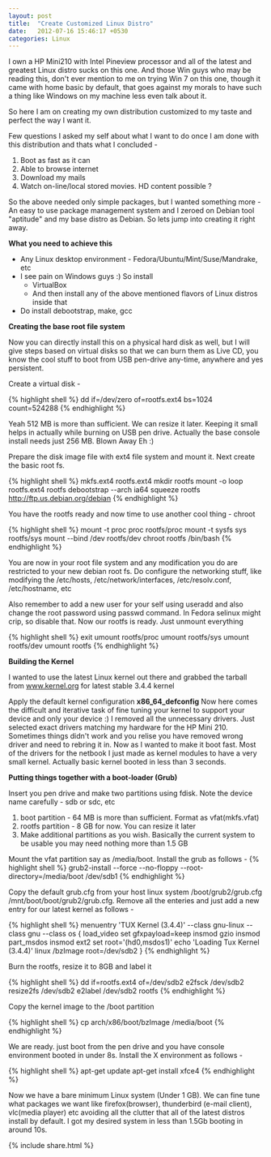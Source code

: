 ```yaml
---
layout: post
title:  "Create Customized Linux Distro"
date:   2012-07-16 15:46:17 +0530
categories: Linux
---
```

I own a HP Mini210 with Intel Pineview processor and all of the latest and greatest Linux distro sucks on this one. And those Win guys who may be reading this, don't ever mention to me on trying Win 7 on this one, though it came with home basic by default, that goes against my morals to have such a thing like Windows on my machine less even talk about it.

So here I am on creating my own distribution customized to my taste and perfect the way I want it.

Few questions I asked my self about what I want to do once I am done with this distribution and thats what I concluded - 

1. Boot as fast as it can
2. Able to browse internet
3. Download my mails
4. Watch on-line/local stored movies. HD content possible ?

So the above needed only simple packages, but I wanted something more - An easy to use package management system and I zeroed on Debian tool "aptitude" and my base distro as Debian. So lets jump into creating it right away.

**What you need to achieve this**

* Any Linux desktop environment - Fedora/Ubuntu/Mint/Suse/Mandrake, etc
* I see pain on Windows guys :) So install
  * VirtualBox
  * And then install any of the above mentioned flavors of Linux distros inside that
* Do install debootstrap, make, gcc

**Creating the base root file system**

Now you can directly install this on a physical hard disk as well, but I will give steps based on virtual disks so that we can burn them as Live CD, you know the cool stuff to boot from USB pen-drive any-time, anywhere and yes persistent.

Create a virtual disk -

{% highlight shell %}
dd if=/dev/zero of=rootfs.ext4 bs=1024 count=524288
{% endhighlight %}

Yeah 512 MB is more than sufficient. We can resize it later. Keeping it small helps in actually while burning on USB pen drive. Actually the base console install needs just 256 MB. Blown Away Eh :)

Prepare the disk image file with ext4 file system and mount it. Next create the basic root fs.

{% highlight shell %}
mkfs.ext4 rootfs.ext4
mkdir rootfs
mount -o loop rootfs.ext4 rootfs
debootstrap --arch ia64 squeeze rootfs http://ftp.us.debian.org/debian
{% endhighlight %}

You have the rootfs ready and now time to use another cool thing - chroot

{% highlight shell %}
mount -t proc proc rootfs/proc
mount -t sysfs sys rootfs/sys
mount --bind /dev rootfs/dev
chroot rootfs /bin/bash
{% endhighlight %}

You are now in your root file system and any modification you do are restricted to your new debian root fs. Do configure the networking stuff, like modifying the /etc/hosts, /etc/network/interfaces, /etc/resolv.conf, /etc/hostname, etc

Also remember to add a new user for your self using useradd and also change the root password using passwd command. In Fedora selinux might crip, so disable that. Now our rootfs is ready. Just unmount everything

{% highlight shell %}
exit
umount rootfs/proc
umount rootfs/sys
umount rootfs/dev
umount rootfs
{% endhighlight %}

**Building the Kernel**

I wanted to use the latest Linux kernel out there and grabbed the tarball from www.kernel.org for latest stable 3.4.4 kernel

Apply the default kernel configuration **x86_64_defconfig**
Now here comes the difficult and iterative task of fine tuning your kernel to support your device and only your device :) I removed all the unnecessary drivers. Just selected exact drivers matching my hardware for the HP Mini 210. Sometimes things didn't work and you relise you have removed wrong driver and need to rebring it in. Now as I wanted to make it boot fast. Most of the drivers for the netbook I just made as kernel modules to have a very small kernel. Actually basic kernel booted in less than 3 seconds. 

**Putting things together with a boot-loader (Grub)**

Insert you pen drive and make two partitions using fdisk. Note the device name carefully - sdb or sdc, etc

1. boot partition - 64 MB is more than sufficient. Format as vfat(mkfs.vfat)
2. rootfs partition - 8 GB for now. You can resize it later
3. Make additional partitions as you wish. Basically the current system to be usable you may need nothing more than 1.5 GB

Mount the vfat partition say as /media/boot. Install the grub as follows -
{% highlight shell %}
grub2-install --force --no-floppy --root-directory=/media/boot /dev/sdb1
{% endhighlight %}

Copy the default grub.cfg from your host linux system /boot/grub2/grub.cfg /mnt/boot/boot/grub2/grub.cfg. Remove all the enteries and just add a new entry for our latest kernel as follows -

{% highlight shell %}
menuentry 'TUX Kernel (3.4.4)' --class gnu-linux --class gnu --class os {
	load_video
	set gfxpayload=keep
	insmod gzio
	insmod part_msdos
	insmod ext2
	set root='(hd0,msdos1)'
	echo 'Loading Tux Kernel (3.4.4)'
	linux   /bzImage root=/dev/sdb2
}
{% endhighlight %}

Burn the rootfs, resize it to 8GB and label it

{% highlight shell %}
dd if=rootfs.ext4 of=/dev/sdb2
e2fsck /dev/sdb2
resize2fs /dev/sdb2
e2label /dev/sdb2 rootfs
{% endhighlight %}

Copy the kernel image to the /boot partition

{% highlight shell %}
cp arch/x86/boot/bzImage /media/boot
{% endhighlight %}

We are ready. just boot from the pen drive and you have console environment booted in under 8s. Install the X environment as  follows -

{% highlight shell %}
apt-get update
apt-get install xfce4
{% endhighlight %}

Now we have a bare minimum Linux system (Under 1 GB). We can fine tune what packages we want like firefox(browser), thunderbird (e-mail client), vlc(media player) etc avoiding all the clutter that all of the latest distros install by default. I got my desired system in less than 1.5Gb booting in around 10s.

{% include share.html %}
